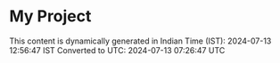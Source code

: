 # My Project

This content is dynamically generated in Indian Time (IST): 2024-07-13 12:56:47 IST
Converted to UTC: 2024-07-13 07:26:47 UTC
